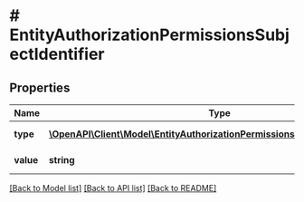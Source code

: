 # # EntityAuthorizationPermissionsSubjectIdentifier

## Properties

Name | Type | Description | Notes
------------ | ------------- | ------------- | -------------
**type** | [**\OpenAPI\Client\Model\EntityAuthorizationPermissionsSubjectIdentifierType**](EntityAuthorizationPermissionsSubjectIdentifierType.md) | Typ identyfikatora. |
**value** | **string** | Wartość identyfikatora. |

[[Back to Model list]](../../README.md#models) [[Back to API list]](../../README.md#endpoints) [[Back to README]](../../README.md)

